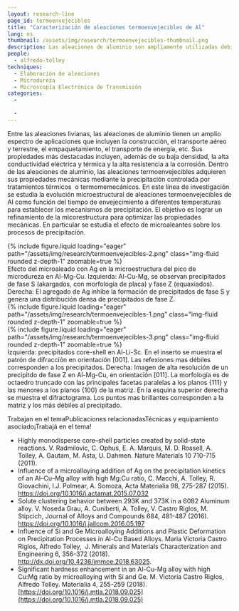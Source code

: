 ```yaml
---
layout: research-line
page_id: termoenvejecibles
title: "Caracterización de aleaciones termoenvejecibles de Al"
lang: es
thumbnail: /assets/img/research/termoenvejecibles-thumbnail.png
description: Las aleaciones de aluminio son ampliamente utilizadas debido a su baja densidad, alta conductividad eléctrica y térmica, y alta resistencia a la corrosión. En esta línea de investigación, se estudia la evolución microestructural de aleaciones termoenvejecibles de Al, evaluando el efecto del tiempo y la temperatura de envejecimiento, así como el impacto de los microaleantes en los procesos de precipitación para mejorar las propiedades mecánicas.
people:
  - alfredo-tolley
techniques:
  - Elaboración de aleaciones
  - Microdureza
  - Microscopía Electrónica de Transmisión
categories: 
  - 
 
  - 
---
```



Entre las aleaciones livianas, las aleaciones de aluminio tienen un amplio espectro de aplicaciones que incluyen la construcción, el transporte aéreo y terrestre, el empaquetamiento, el transporte de energía, etc. Sus propiedades más destacadas incluyen, además de su baja densidad, la alta conductividad eléctrica y térmica y la alta resistencia a la corrosión. Dentro de las aleaciones de aluminio, las aleaciones termoenvejecibles adquieren sus propiedades mecánicas mediante la precipitación controlada por tratamientos térmicos  o termomemecánicos. En este línea de investigación se estudia la evolución microestructural de aleaciones termoenvejecibles de Al como función del tiempo de envejecimiento a diferentes temperaturas para establecer los mecanismos de precipitación. El objetivo es lograr un refinamiento de la micorestructura para optimizar las propiedades mecánicas. En particular se estudia el efecto de microaleantes sobre los procesos de precipitación.

<div class="row justify-content-sm-center">
    <div class="col-sm-6
                ">
        {% include figure.liquid 
        loading="eager" 
        path="/assets/img/research/termoenvejecibles-2.png" 
        class="img-fluid rounded z-depth-1" 
        zoomable=true %}
    </div>
</div>
<div class="caption">
    Efecto del microaleado con Ag en la microestructura del pico de microdureza en Al-Mg-Cu. Izquierda: Al-Cu-Mg, se observan precipitados de fase S (akargados, con morfología de placa) y fase Z (equaxiados). Derecha: El agregado de Ag inhibe la formación de precipitados de fase S y genera una distribución densa de precipitados de fase Z.
</div>

<div class="row justify-content-sm-center">
    <div class="col-sm-4
                ">
        {% include figure.liquid 
        loading="eager" 
        path="/assets/img/research/termoenvejecibles-1.png" 
        class="img-fluid rounded z-depth-1" 
        zoomable=true %}
    </div>
    <div class="col-sm-4
                ">
        {% include figure.liquid 
        loading="eager" 
        path="/assets/img/research/termoenvejecibles-3.png" 
        class="img-fluid rounded z-depth-1" 
        zoomable=true %}
    </div>
</div>
<div class="caption">
    Izquierda: precipitados core-shell en Al-Li-Sc. En el inserto se muestra el patrón de difracción en orientación [001]. Las refexiones mas débiles corresponden a los precipitados.
    Derecha: Imagen de alta resolución de un precipitdo de fase Z en Al-Mg-Cu, en orientación [011]. La morfología es de octaedro truncado con las principales facetas paralelas a los planos {111} y las menores a los planos {100} de la matriz. En la esquina superior derecha se muestra el difractograma. Los puntos mas brillantes corresponden a la matriz y los más débiles al precipitado.
</div>

Trabajan en el temaPublicaciones relacionadasTécnicas y equipamiento asociado¡Trabajá en el tema!

- Highly monodisperse core–shell particles created by solid-state reactions. V. Radmilovic, C. Ophus, E. A. Marquis, M. D. Rossell, A. Tolley, A. Gautam, M. Asta, U. Dahmen. Nature Materials 10 710-715 (2011).
- Influence of a microalloying addition of Ag on the precipitation kinetics of an Al–Cu–Mg alloy with high Mg:Cu ratio, C. Macchi, A. Tolley, R. Giovachini, I.J. Polmear, A. Somoza, Acta Materialia 98, 275-287 (2015). https://doi.org/10.1016/j.actamat.2015.07.032
- Solute clustering behavior between 293K and 373K in a 6082 Aluminum alloy. V. Noseda Grau, A. Cuniberti, A. Tolley, V. Castro Riglos, M. Stipcich, Journal of Alloys and Compounds 684, 481-487 (2016). https://doi.org/10.1016/j.jallcom.2016.05.197
- Influence of Si and Ge Microalloying Additions and Plastic Deformation on Precipitation Processes in Al-Cu Based Alloys. Maria Victoria Castro Riglos, Alfredo Tolley,  J. Minerals and Materials Characterization and Engineering 6, 356-372 (2018). http://dx.doi.org/10.4236/jmmce.2018.63025.
- Significant hardness enhancement in an Al-Cu-Mg alloy with high Cu:Mg ratio by microalloying with Si and Ge. M. Victoria Castro Riglos, Alfredo Tolley. Materialia 4, 255-259 (2018). [https://doi.org/10.1016/j.mtla.2018.09.025](https://doi.org/10.1016/j.mtla.2018.09.025)





